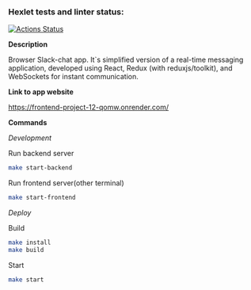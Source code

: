 ### Hexlet tests and linter status:
[![Actions Status](https://github.com/Weloza/frontend-project-12/actions/workflows/hexlet-check.yml/badge.svg)](https://github.com/Weloza/frontend-project-12/actions)

**Description**

Browser Slack-chat app. It`s simplified version of a real-time messaging application, developed using React, Redux (with reduxjs/toolkit), and WebSockets for instant communication. 

**Link to app website**

https://frontend-project-12-qomw.onrender.com/

**Commands**

*Development*

Run backend server
```sh
make start-backend
```
Run frontend server(other terminal)
```sh
make start-frontend
```

*Deploy*

Build
```sh
make install
make build
```
Start
```sh
make start
```
